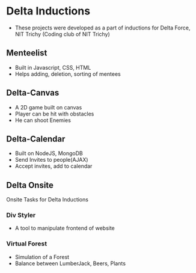 # Delta Inductions
* These projects were developed as a part of inductions for Delta Force, NIT Trichy (Coding club of NIT Trichy)
## Menteelist
* Built in Javascript, CSS, HTML
* Helps adding, deletion, sorting of mentees

## Delta-Canvas
* A 2D game built on canvas
* Player can be hit with obstacles
* He can shoot Enemies

## Delta-Calendar
* Built on NodeJS, MongoDB
* Send Invites to people(AJAX)
* Accept invites, add to calendar

## Delta Onsite
Onsite Tasks for Delta Inductions
### Div Styler
* A tool to manipulate frontend of website
### Virtual Forest
* Simulation of a Forest
* Balance between LumberJack, Beers, Plants
